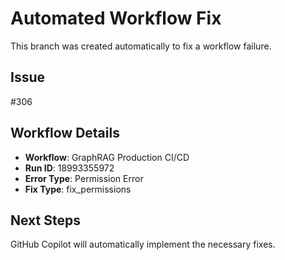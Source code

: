 # Automated Workflow Fix

This branch was created automatically to fix a workflow failure.

## Issue

#306

## Workflow Details

- **Workflow**: GraphRAG Production CI/CD
- **Run ID**: 18993355972
- **Error Type**: Permission Error
- **Fix Type**: fix_permissions

## Next Steps

GitHub Copilot will automatically implement the necessary fixes.

